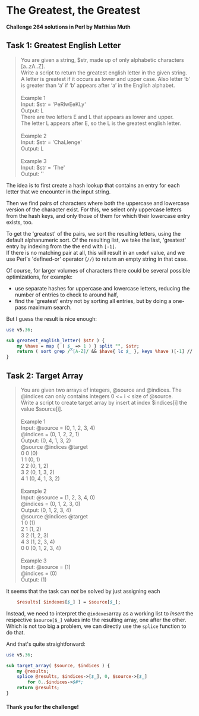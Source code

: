 # The Greatest, the Greatest

**Challenge 264 solutions in Perl by Matthias Muth**

## Task 1: Greatest English Letter

> You are given a string, \$str, made up of only alphabetic characters [a..zA..Z].<br/>
> Write a script to return the greatest english letter in the given string.<br/>
> A letter is greatest if it occurs as lower and upper case. Also letter ‘b’ is greater than ‘a’ if ‘b’ appears after ‘a’ in the English alphabet.<br/>
> <br/>
> Example 1<br/>Input: \$str = 'PeRlwEeKLy'<br/>
> Output: L<br/>
> There are two letters E and L that appears as lower and upper.<br/>
> The letter L appears after E, so the L is the greatest english letter.<br/>
> <br/>
> Example 2<br/>
> Input: \$str = 'ChaLlenge'<br/>
> Output: L<br/>
> <br/>
> Example 3<br/>
> Input: \$str = 'The'<br/>
> Output: ''<br/>

The idea is to first create a hash lookup that contains an entry for each letter that we encounter in the input string.

Then we find pairs of characters where both the uppercase and lowercase version of the character exist.
For this, we select only uppercase letters from the hash keys, and only those of them for which their lowercase entry exists, too.

To get the 'greatest' of the pairs, we sort the resulting letters, using the default alphanumeric sort. Of the resulting list, we take the last, 'greatest' entry by indexing from the the end with `[-1]`. <br/>
If there is no matching pair at all, this will result in an `undef` value, and we use Perl's 'defined-or' operator (`//`) to return an empty string in that case.

Of course, for larger volumes of characters there could be several possible optimizations, for example:
- use separate hashes for uppercase and lowercase letters, reducing the number of entries to check to around half,
- find the 'greatest' entry not by sorting all entries, but by doing a one-pass maximum search.<br/>

But I guess the result is nice enough: 

```perl
use v5.36;

sub greatest_english_letter( $str ) {
    my %have = map { ( $_ => 1 ) } split "", $str;
    return ( sort grep /^[A-Z]/ && $have{ lc $_ }, keys %have )[-1] // "";
}
```

## Task 2: Target Array

> You are given two arrays of integers, @source and @indices. The @indices can only contains integers 0 <= i < size of @source.<br/>
> Write a script to create target array by insert at index $indices[i] the value $source[i].<br/>
> <br/>
> Example 1<br/>
> Input: @source  = (0, 1, 2, 3, 4)<br/>
>        @indices = (0, 1, 2, 2, 1)<br/>
> Output: (0, 4, 1, 3, 2)<br/>
> @source  @indices  @target<br/>
> 0        0         (0)<br/>
> 1        1         (0, 1)<br/>
> 2        2         (0, 1, 2)<br/>
> 3        2         (0, 1, 3, 2)<br/>
> 4        1         (0, 4, 1, 3, 2)<br/>
> <br/>
> Example 2<br/>
> Input: @source  = (1, 2, 3, 4, 0)<br/>
>        @indices = (0, 1, 2, 3, 0)<br/>
> Output: (0, 1, 2, 3, 4)<br/>
> @source  @indices  @target<br/>
> 1        0         (1)<br/>
> 2        1         (1, 2)<br/>
> 3        2         (1, 2, 3)<br/>
> 4        3         (1, 2, 3, 4)<br/>
> 0        0         (0, 1, 2, 3, 4)<br/>
> <br/>
> Example 3<br/>
> Input: @source  = (1)<br/>
>        @indices = (0)<br/>
> Output: (1)<br/>

It seems that the task can *not* be solved by just assigning each
```perl
    $results[ $indexes[$_] ] = $source[$_];
```
Instead, we need to interpret the `@indexes`array as a working list to *insert* the respective `$source[$_]` values into the resulting array, one after the other.<br/>
Which is not too big a problem, we can directly use the `splice` function to do that.

And that's quite straightforward:

```perl
use v5.36;

sub target_array( $source, $indices ) {
    my @results;
    splice @results, $indices->[$_], 0, $source->[$_]
        for 0..$indices->$#*;
    return @results;
}
```

#### **Thank you for the challenge!**
